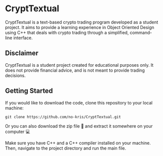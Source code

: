 # CryptTextual
CryptTextual is a text-based crypto trading program developed as a student project. It aims to provide a learning experience in Object Oriented Design using C++ that deals with crypto trading through a simplified, command-line interface.

## Disclaimer
CryptTextual is a student project created for educational purposes only. It does not provide financial advice, and is not meant to provide trading decisions.

## Getting Started

If you would like to download the code, clone this repository to your local machine:
```
git clone https://github.com/no-kris/CryptTextual.git
```
Or you can also download the zip file :file_folder: and extract it somewhere on your computer :computer:

Make sure you have C++ and a C++ compiler installed on your machine. Then, navigate to the project directory and run the main file.
